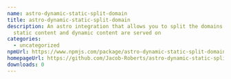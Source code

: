 ```yaml
---
name: astro-dynamic-static-split-domain
title: astro-dynamic-static-split-domain
description: An astro integration that allows you to split the domains that your
  static content and dynamic content are served on
categories:
  - uncategorized
npmUrl: https://www.npmjs.com/package/astro-dynamic-static-split-domain
homepageUrl: https://github.com/Jacob-Roberts/astro-dynamic-static-split-domain
downloads: 0
---
```

